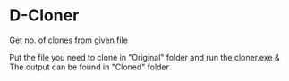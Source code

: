 # D-Cloner
Get no. of clones from given file

Put the file you need to clone in "Original" folder and run the cloner.exe
& The output can be found in "Cloned" folder

